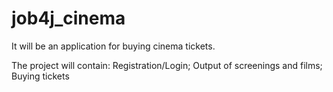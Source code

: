 # job4j_cinema

It will be an application for buying cinema tickets.

The project will contain:
Registration/Login;
Output of screenings and films;
Buying tickets